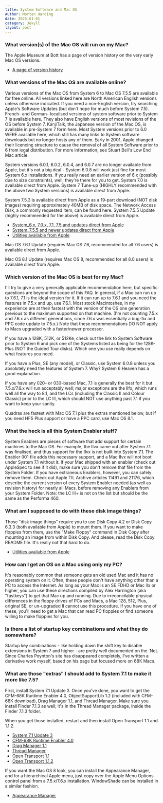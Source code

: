 ```yaml
---
title: System Software and Mac OS
Author: Morten Harding
date: 2025-01-01
category: Jekyll
layout: post
---
```



### What version(s) of the Mac OS will run on my Mac?


The Apple Museum at Bott has a page of version history on the very early Mac OS versions.

- [A page of version history](http://applemuseum.bott.org/sections/os.html)

### What versions of the Mac OS are available online?

Various versions of the Mac OS from System 6 to Mac OS 7.5.5 are available for free online. All versions linked here are North American English versions unless otherwise indicated. If you need a non-English version, try searching Apple's Software Updates (but don't hope for much before System 7.5). French- and German- localised versions of system software prior to System 7 is available here. They also have English versions of most revisions of the OS before System 7. KanjiTalk, the Japanese version of the Mac OS, is available in pre-System 7 form here. Most System versions prior to 6.0 WERE available here, which still has many links to System software downloads but no longer hosts any of them. Early in 2001, Apple changed their licencing structure to cause the removal of all System Software prior to 6 from legal distribution. For more information, see Stuart Bell's Low End Mac article.

System versions 6.0.1, 6.0.2, 6.0.4, and 6.0.7 are no longer available from Apple, but it's not a big deal - System 6.0.8 will work just fine for most System 6.x installations. If you really need an earlier version of 6.x (possibly due to size constraints), well, they're there for you to get. System 7.0 is available direct from Apple.
System 7 Tune-up (HIGHLY recommended with the above two System versions) is available direct from Apple.

System 7.5.3 is available direct from Apple as a 19-part download (NOT disk images) requiring approximately 40MB of disk space. The Network Access Disk, a commonly requested item, can be found here.
System 7.5.5 Update (highly recommended for the above) is available direct from Apple.

- [System_6.x, 7.0.x, 7.1, 7.5 and updates direct from Apple](http://ftpmirror.your.org/pub/misc/apple/Apple_Software_Updates/English-North_American/Macintosh/System/Older_System/)
- [System_7.5.5 and newer updates direct from Apple](http://ftpmirror.your.org/pub/misc/apple/Apple_Software_Updates/English-North_American/Macintosh/System/)
- [Utilities available from Apple](http://ftpmirror.your.org/pub/misc/apple/Apple_Software_Updates/English-North_American/Macintosh/Utilities/)

Mac OS 7.6.1 Update (requires Mac OS 7.6, recommended for all 7.6 users) is available direct from Apple.

Mac OS 8.1 Update (requires Mac OS 8, recommended for all 8.0 users) is available direct from Apple.

### Which version of the Mac OS is best for my Mac?

I'll try to give a very generally applicable recommendation here, but specific questions are beyond the scope of this FAQ. In general, if a Mac can run up to 7.6.1, 7.1 is the ideal version for it. If it can run up to 7.6.1 and you need the features in 7.5.x and up, use 7.6.1. Most stock Macintoshes, in my experience are at their fastest with the version of the OS one generation previous to the maximum supported on that machine. (I'm not counting 7.5.x and 7.6.x as different generations, since 7.6.x was essentially a bug-fix and PPC code update to 7.5.x.) Note that these recommendations DO NOT apply to Macs upgraded with a faster/newer processor.

If you have a 128K, 512K, or 512Ke, check out the link to System Software prior to System 6 and pick one of the Systems listed as being for the 128K-Plus (NOT the Guided Tour disks). Which one you use really depends on what features you need.

If you have a Plus, SE (any model), or Classic, use System 6.0.8 unless you absolutely need the features of System 7. Why? System 6 Heaven has a good explanation.

If you have any 020- or 030-based Mac, 7.1 is generally the best for it but 7.5.x/7.6.x will run acceptably well; major exceptions are the IIfx, which runs well all the way to 8.1, and the LCs (including the Classic II and Colour Classic) prior to the LC III, which should NOT use anything past 7.1 if you want to keep your sanity.

Quadras are fastest with Mac OS 7.1 plus the extras mentioned below, but if you need HFS Plus support or have a PPC card, use Mac OS 8.1.

### What the heck is all this System Enabler stuff?

System Enablers are pieces of software that add support for certain machines to the Mac OS. For example, the IIvx came out after System 7.1 was finalised, and thus support for the IIvx is not built into System 7.1. The Enabler 001 file adds this necessary support, and a Mac IIvx will not boot under System 7.1 without it. If your Mac shipped with an enabler (check out AppleSpec to see if it did), make sure you don't remove that file from the System Folder. If you have extraneous Enablers, however, you can safely remove them. Check out Apple TIL Archive articles 11491 and 21176, which describe the current version of every System Enabler needed (as well as revision history) for nearly all Macs, before removing any Enablers from your System Folder. Note: the LC III+ is not on the list but should be the same as the Performa 460.

### What am I supposed to do with these disk image things?

Those "disk image things" require you to use Disk Copy 4.2 or Disk Copy 6.3.3 (both available from Apple) to mount them. If you want to make floppies from them, use the "Make Floppy" command in Disk Copy after mounting an image from within Disk Copy. And please, read the Disk Copy README file. It's really not that hard to do.

- [Utilities available from Apple](http://ftpmirror.your.org/pub/misc/apple/Apple_Software_Updates/English-North_American/Macintosh/Utilities/)

### How can I get an OS on a Mac using only my PC?

It's reasonably common that someone gets an old used Mac and it has no operating system on it. Often, these people don't have anything other than a PC to access the Internet. As long as your Mac is an SE FDHD or Mac IIx or higher, you can use these directions compiled by Alex Harrington (aka "fastkeys") to get that Mac up and running. Due to irreconcilable physical differences in the floppy drives of PCs and Macs, a Mac 128, 512, Plus, original SE, or un-upgraded II cannot use this procedure. If you have one of these, you'll need to get a Mac that can read PC floppies or find someone willing to make floppies for you.


### Is there a list of startup key combinations and what they do somewhere?

Startup key combinations - like holding down the shift key to disable extensions in System 7 and higher - are pretty well documented on the 'Net. Since Charles Poynton's site has disappeared completely, I've written a derivative work myself, based on his page but focused more on 68K Macs.


### What are those "extras" I should add to System 7.1 to make it more like 7.5?

First, install System 7.1 Update 3. Once you've done, you want to get the CFM-68K Runtime Enabler 4.0, ObjectSupportLib 1.2 (included with CFM-68K download), Drag Manager 1.1, and Thread Manager. Make sure you install Finder 7.1.3 as well; it's in the Thread Manager package, inside the Finder 7.1.3 folder.

When you get those installed, restart and then install Open Transport 1.1 and 1.1.2.

- [System 7.1 Update 3](http://ftpmirror.your.org/pub/misc/apple/Apple_Software_Updates/English-North_American/Macintosh/System/Older_System/For_System_7.1.x/)
- [CFM-68K Runtime Enabler 4.0](http://ftpmirror.your.org/pub/misc/apple/ftp.apple.com/developer/Development_Kits/CFM-68K_4.0_SDK.sit.hqx)
- [Drag Manager 1.1](http://ftpmirror.your.org/pub/misc/apple/ftp.apple.com/developer/Development_Kits/Macintosh_Drag_-_Drop.sit.hqx)
- [Thread Manager](http://ftpmirror.your.org/pub/misc/apple/ftp.apple.com/developer/Development_Kits/Thread_Manager.sit.hqx)
- [Open Transport 1.1](http://ftpmirror.your.org/pub/misc/apple/ftp.apple.com/developer/Development_Kits/OpenTransport/OT1.1/OpenTransportInstaller.sea.hqx)
- [Open Transport 1.1.2](http://ftpmirror.your.org/pub/misc/apple/ftp.apple.com/developer/Development_Kits/OpenTransport/OT1.1.2/OpenTransportInstall.sea.hqx)

If you want the Mac OS 8 look, you can install the Appearance Manager, and for a hierarchical Apple menu, just copy over the Apple Menu Options control panel from a 7.5.x/7.6.x installation. WindowShade can be installed in a similar fashion.


- [Appearance Manager](http://ftpmirror.your.org/pub/misc/apple/ftp.apple.com/developer/Development_Kits/Appearance_SDK_1.0.4.sit.hqx)
